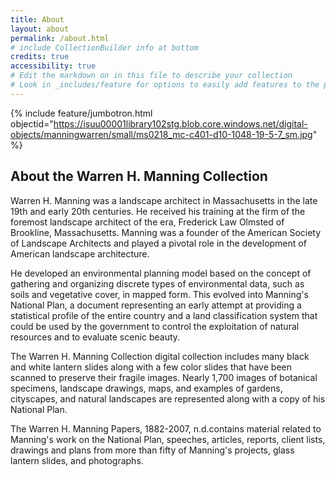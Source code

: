```yaml
---
title: About
layout: about
permalink: /about.html
# include CollectionBuilder info at bottom
credits: true
accessibility: true
# Edit the markdown on in this file to describe your collection
# Look in _includes/feature for options to easily add features to the page
---
```


{% include feature/jumbotron.html objectid="https://isuu00001library102stg.blob.core.windows.net/digital-objects/manningwarren/small/ms0218_mc-c401-d10-1048-19-5-7_sm.jpg" %} 

## About the Warren H. Manning Collection

Warren H. Manning was a landscape architect in Massachusetts in the late 19th and early 20th centuries. He received his training at the firm of the foremost landscape architect of the era, Frederick Law Olmsted of Brookline, Massachusetts. Manning was a founder of the American Society of Landscape Architects and played a pivotal role in the development of American landscape architecture.

He developed an environmental planning model based on the concept of gathering and organizing discrete types of environmental data, such as soils and vegetative cover, in mapped form. This evolved into Manning's National Plan, a document representing an early attempt at providing a statistical profile of the entire country and a land classification system that could be used by the government to control the exploitation of natural resources and to evaluate scenic beauty.

The Warren H. Manning Collection digital collection includes many black and white lantern slides along with a few color slides that have been scanned to preserve their fragile images. Nearly 1,700 images of botanical specimens, landscape drawings, maps, and examples of gardens, cityscapes, and natural landscapes are represented along with a copy of his National Plan.

The Warren H. Manning Papers, 1882-2007, n.d.contains material related to Manning's work on the National Plan, speeches, articles, reports, client lists, drawings and plans from more than fifty of Manning's projects, glass lantern slides, and photographs.
